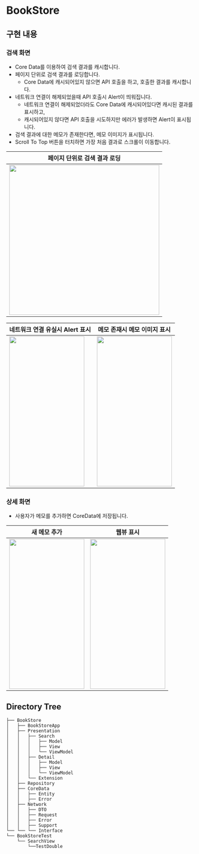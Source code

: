 # BookStore

## 구현 내용
### 검색 화면
- Core Data를 이용하여 검색 결과를 캐시합니다.
- 페이지 단위로 검색 결과를 로딩합니다.  
  - Core Data에 캐시되어있지 않으면 API 호출을 하고, 호출한 결과를 캐시합니다.
- 네트워크 연결이 해제되었을때 API 호출시 Alert이 띄워집니다.
  - 네트워크 연결이 해제되었더라도 Core Data에 캐시되어있다면 캐시된 결과를 표시하고, 
  - 캐시되어있지 않다면 API 호출을 시도하지만 에러가 발생하면 Alert이 표시됩니다.
- 검색 결과에 대한 메모가 존재한다면, 메모 이미지가 표시됩니다.
- Scroll To Top 버튼을 터치하면 가장 처음 결과로 스크롤이 이동합니다.

|페이지 단위로 검색 결과 로딩|
|---|
|<img src="https://user-images.githubusercontent.com/60725934/193575756-32cad12d-4422-4aba-ade8-6729e0199c7f.gif" width="400" height="400"/>|

|네트워크 연결 유실시 Alert 표시|메모 존재시 메모 이미지 표시|
|---|---|
|<img src="https://i.imgur.com/iZqIZra.gif" width="200" height="400"/>|<img src="https://i.imgur.com/Y3m0qAH.png" width="200" height="400"/>|

### 상세 화면
- 사용자가 메모를 추가하면 CoreData에 저장됩니다.

|새 메모 추가|웹뷰 표시|
|---|---|
|<img src="https://user-images.githubusercontent.com/60725934/193577274-5086b937-1b7e-4731-be34-5039f00f94ed.gif" width="200" height="400"/>|<img src="https://user-images.githubusercontent.com/60725934/193577538-c5789898-7175-45f7-907b-5a1e2c16e8d1.gif" width="200" height="400"/>|

## Directory Tree
```
├── BookStore
│   ├── BookStoreApp
│   ├── Presentation
│   │   ├── Search
│   │   │   ├── Model
│   │   │   ├── View
│   │   │   └── ViewModel
│   │   ├── Detail
│   │   │   ├── Model
│   │   │   ├── View
│   │   │   └── ViewModel
│   │   └── Extension
│   ├── Repository
│   ├── CoreData
│   │   ├── Entity
│   │   ├── Error
│   ├── Network
│   │   ├── DTO
│   │   ├── Request
│   │   ├── Error
│   │   ├── Support
└── └── └── Interface
└── BookStoreTest
    └── SearchView
        └──TestDouble
```
